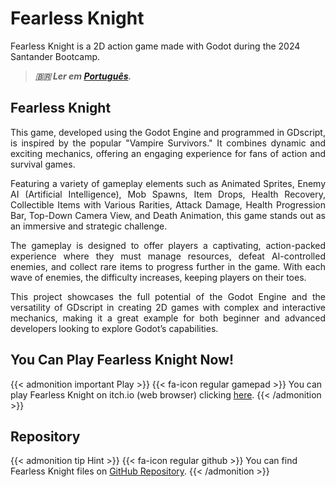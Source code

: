 # Fearless Knight


Fearless Knight is a 2D action game made with Godot during the 2024 Santander Bootcamp.

<!--more-->

> ***🇧🇷 Ler em [Português](http://karinagante.github.io/pt-br/fearless-knight).***

## Fearless Knight

<p align="justify">This game, developed using the Godot Engine and programmed in GDscript, is inspired by the popular "Vampire Survivors." It combines dynamic and exciting mechanics, offering an engaging experience for fans of action and survival games.</p>

<p align="justify">Featuring a variety of gameplay elements such as Animated Sprites, Enemy AI (Artificial Intelligence), Mob Spawns, Item Drops, Health Recovery, Collectible Items with Various Rarities, Attack Damage, Health Progression Bar, Top-Down Camera View, and Death Animation, this game stands out as an immersive and strategic challenge.</p>

<p align="justify">The gameplay is designed to offer players a captivating, action-packed experience where they must manage resources, defeat AI-controlled enemies, and collect rare items to progress further in the game. With each wave of enemies, the difficulty increases, keeping players on their toes.</p>

<p align="justify">This project showcases the full potential of the Godot Engine and the versatility of GDscript in creating 2D games with complex and interactive mechanics, making it a great example for both beginner and advanced developers looking to explore Godot’s capabilities.</p>

## You Can Play Fearless Knight Now!

{{< admonition important Play >}} 
{{< fa-icon regular gamepad >}} 
You can play Fearless Knight on itch.io (web browser) clicking [here](https://nookaa.itch.io/fearless-knight).
{{< /admonition >}}

## Repository

{{< admonition tip Hint >}} 
{{< fa-icon regular github >}} 
You can find Fearless Knight files on [GitHub Repository](https://github.com/KarinaGante/BootcampSantander).
{{< /admonition >}}
